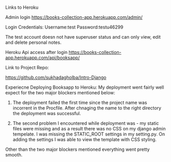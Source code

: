 Links to Heroku

Admin login
https://books-collection-app.herokuapp.com/admin/

Login Credentials:
Username:test
Password:testu46299

The test account doesn not have superuser status and can only view, edit and delete personal notes. 

Heroku Api access after login
https://books-collection-app.herokuapp.com/api/booksapp/


Link to Project Repo:

https://github.com/sukhadagholba/Intro-Django



Experiecne Deploying Booksapp to Heroku:
My deployment went fairly well expect for the two major blockers mentioned below:

1. The deployment failed the first time since the project name was incorrent in the Procfile. After chnaging the name to the right directory the deployment was successful.

2. The second problem I encountered while deployment was - my static files were missing and as a result there was no CSS on my django admin tempelate. I was missing the STATIC_ROOT settings in my setting.py. On adding the settings I was able to view the template with CSS styling.

Other than the two major blockers mentioned everything went pretty smooth. 

